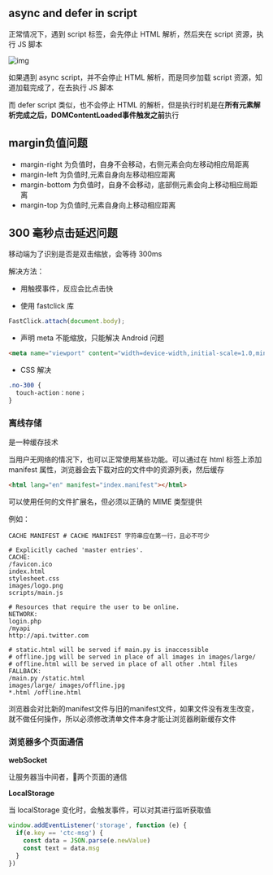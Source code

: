 ## async and defer in script

正常情况下，遇到 script 标签，会先停止 HTML 解析，然后夹在 script 资源，执行 JS 脚本

![img](https://p3-juejin.byteimg.com/tos-cn-i-k3u1fbpfcp/b0a8a139519f46dfa2d1992c58eb5397~tplv-k3u1fbpfcp-zoom-in-crop-mark:3024:0:0:0.awebp)

如果遇到 async script，并不会停止 HTML 解析，而是同步加载 script 资源，知道加载完成了，在去执行 JS 脚本

而 defer script 类似，也不会停止 HTML 的解析，但是执行时机是在**所有元素解析完成之后，DOMContentLoaded事件触发之前**执行

## margin负值问题

* margin-right 为负值时，自身不会移动，右侧元素会向左移动相应局距离
* margin-left 为负值时,元素自身向左移动相应距离
* margin-bottom 为负值时，自身不会移动，底部侧元素会向上移动相应局距离
* margin-top 为负值时,元素自身向上移动相应距离

## 300 毫秒点击延迟问题

移动端为了识别是否是双击缩放，会等待 300ms

解决方法：

* 用触摸事件，反应会比点击快

* 使用 fastclick 库

```js
FastClick.attach(document.body);
```

* 声明 meta 不能缩放，只能解决 Android 问题

```html
<meta name="viewport" content="width=device-width,initial-scale=1.0,minimum-scale=1.0,maximum-scale=1.0,user-scalable=no" />
```

* CSS 解决

```css
.no-300 {
  touch-action：none；
}
```

### 离线存储

是一种缓存技术

当用户无网络的情况下，也可以正常使用某些功能。可以通过在 html 标签上添加 manifest 属性，浏览器会去下载对应的文件中的资源列表，然后缓存

```html
<html lang="en" manifest="index.manifest"></html>
```

可以使用任何的文件扩展名，但必须以正确的 MIME 类型提供

例如：

```shell
CACHE MANIFEST # CACHE MANIFEST 字符串应在第一行，且必不可少

# Explicitly cached 'master entries'.
CACHE:
/favicon.ico
index.html
stylesheet.css
images/logo.png
scripts/main.js

# Resources that require the user to be online.
NETWORK:
login.php
/myapi
http://api.twitter.com

# static.html will be served if main.py is inaccessible
# offline.jpg will be served in place of all images in images/large/
# offline.html will be served in place of all other .html files
FALLBACK:
/main.py /static.html
images/large/ images/offline.jpg
*.html /offline.html
```

浏览器会对比新的manifest文件与旧的manifest文件，如果文件没有发生改变，就不做任何操作，所以必须修改清单文件本身才能让浏览器刷新缓存文件

### 浏览器多个页面通信

**webSocket**

让服务器当中间者，🔗两个页面的通信

**LocalStorage**

当 localStorage 变化时，会触发事件，可以对其进行监听获取值

```ts
window.addEventListener('storage', function (e) {
  if(e.key == 'ctc-msg') {
    const data = JSON.parse(e.newValue)
    const text = data.msg
  }
})
```